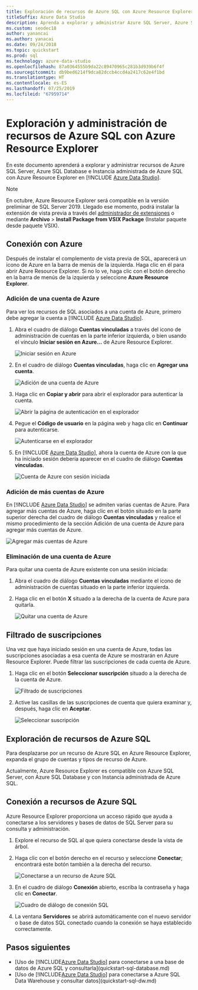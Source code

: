 ```yaml
---
title: Exploración de recursos de Azure SQL con Azure Resource Explorer
titleSuffix: Azure Data Studio
description: Aprenda a explorar y administrar Azure SQL Server, Azure SQL Database e Instancia administrada de Azure SQL con Azure Resource Explorer.
ms.custom: seodec18
author: yanancai
ms.author: yanacai
ms.date: 09/24/2018
ms.topic: quickstart
ms.prod: sql
ms.technology: azure-data-studio
ms.openlocfilehash: 87a0364555b9da22c89470965c281b3d939b6f4f
ms.sourcegitcommit: db9bed6214f9dca82dccb4ccd4a2417c62e4f1bd
ms.translationtype: HT
ms.contentlocale: es-ES
ms.lasthandoff: 07/25/2019
ms.locfileid: "67959714"
---
```

# <a name="explore-and-manage-azure-sql-resources-with-azure-resource-explorer"></a>Exploración y administración de recursos de Azure SQL con Azure Resource Explorer

En este documento aprenderá a explorar y administrar recursos de Azure SQL Server, Azure SQL Database e Instancia administrada de Azure SQL con Azure Resource Explorer en [!INCLUDE [Azure Data Studio](../includes/name-sos-short.md)].

>[!NOTE]
>En octubre, Azure Resource Explorer será compatible en la versión preliminar de SQL Server 2019. Llegado ese momento, podrá instalar la extensión de vista previa a través del [administrador de extensiones](extensions.md) o mediante **Archivo** > **Install Package from VSIX Package** (Instalar paquete desde paquete VSIX).


## <a name="connect-to-azure"></a>Conexión con Azure

Después de instalar el complemento de vista previa de SQL, aparecerá un icono de Azure en la barra de menús de la izquierda. Haga clic en él para abrir Azure Resource Explorer. Si no lo ve, haga clic con el botón derecho en la barra de menús de la izquierda y seleccione **Azure Resource Explorer**.

### <a name="add-an-azure-account"></a>Adición de una cuenta de Azure

Para ver los recursos de SQL asociados a una cuenta de Azure, primero debe agregar la cuenta a [!INCLUDE [Azure Data Studio](../includes/name-sos-short.md)].

1. Abra el cuadro de diálogo **Cuentas vinculadas** a través del icono de administración de cuentas en la parte inferior izquierda, o bien usando el vínculo **Iniciar sesión en Azure...** de Azure Resource Explorer.

    ![Iniciar sesión en Azure](media/azure-resource-explorer/sign-in-to-azure.png)

2. En el cuadro de diálogo **Cuentas vinculadas**, haga clic en **Agregar una cuenta**.

    ![Adición de una cuenta de Azure](media/azure-resource-explorer/add-an-azure-account.png)

3. Haga clic en **Copiar y abrir** para abrir el explorador para autenticar la cuenta.

    ![Abrir la página de autenticación en el explorador](media/azure-resource-explorer/open-authentication-in-browser.png)

4. Pegue el **Código de usuario** en la página web y haga clic en **Continuar** para autenticarse.

    ![Autenticarse en el explorador](media/azure-resource-explorer/authenticate-in-browser.png)

5. En [!INCLUDE [Azure Data Studio](../includes/name-sos-short.md)], ahora la cuenta de Azure con la que ha iniciado sesión debería aparecer en el cuadro de diálogo **Cuentas vinculadas**.

    ![Cuenta de Azure con sesión iniciada](media/azure-resource-explorer/signed-in-azure-account.png)

### <a name="add-more-azure-accounts"></a>Adición de más cuentas de Azure

En [!INCLUDE [Azure Data Studio](../includes/name-sos-short.md)] se admiten varias cuentas de Azure. Para agregar más cuentas de Azure, haga clic en el botón situado en la parte superior derecha del cuadro de diálogo **Cuentas vinculadas** y realice el mismo procedimiento de la sección Adición de una cuenta de Azure para agregar más cuentas de Azure.

![Agregar más cuentas de Azure](media/azure-resource-explorer/add-more-azure-account.png)

### <a name="remove-an-azure-account"></a>Eliminación de una cuenta de Azure

Para quitar una cuenta de Azure existente con una sesión iniciada:

1. Abra el cuadro de diálogo **Cuentas vinculadas** mediante el icono de administración de cuentas situado en la parte inferior izquierda.
2. Haga clic en el botón **X** situado a la derecha de la cuenta de Azure para quitarla.

    ![Quitar una cuenta de Azure](media/azure-resource-explorer/remove-azure-account.png)

## <a name="filter-subscription"></a>Filtrado de suscripciones

Una vez que haya iniciado sesión en una cuenta de Azure, todas las suscripciones asociadas a esa cuenta de Azure se mostrarán en Azure Resource Explorer. Puede filtrar las suscripciones de cada cuenta de Azure.

1. Haga clic en el botón **Seleccionar suscripción** situado a la derecha de la cuenta de Azure.

   ![Filtrado de suscripciones](media/azure-resource-explorer/filter-subscription.png)

2. Active las casillas de las suscripciones de cuenta que quiera examinar y, después, haga clic en **Aceptar**.

   ![Seleccionar suscripción](media/azure-resource-explorer/select-subscription.png)

## <a name="explore-azure-sql-resources"></a>Exploración de recursos de Azure SQL

Para desplazarse por un recurso de Azure SQL en Azure Resource Explorer, expanda el grupo de cuentas y tipos de recurso de Azure.

Actualmente, Azure Resource Explorer es compatible con Azure SQL Server, con Azure SQL Database y con Instancia administrada de Azure SQL.

## <a name="connect-to-azure-sql-resources"></a>Conexión a recursos de Azure SQL

Azure Resource Explorer proporciona un acceso rápido que ayuda a conectarse a los servidores y bases de datos de SQL Server para su consulta y administración. 

1. Explore el recurso de SQL al que quiera conectarse desde la vista de árbol.
2. Haga clic con el botón derecho en el recurso y seleccione **Conectar**; encontrará este botón también a la derecha del recurso.

   ![Conectarse a un recurso de Azure SQL](media/azure-resource-explorer/connect-to-azure-sql-resource.png)

3. En el cuadro de diálogo **Conexión** abierto, escriba la contraseña y haga clic en **Conectar**.

   ![Cuadro de diálogo de conexión SQL](media/azure-resource-explorer/sql-connection-dialog.png)
4. La ventana **Servidores** se abrirá automáticamente con el nuevo servidor o base de datos SQL conectado cuando la conexión se haya establecido correctamente.

## <a name="next-steps"></a>Pasos siguientes

- [Uso de [!INCLUDE[Azure Data Studio](../includes/name-sos-short.md)] para conectarse a una base de datos de Azure SQL y consultarla](quickstart-sql-database.md)
- [Uso de [!INCLUDE[Azure Data Studio](../includes/name-sos-short.md)] para conectarse a Azure SQL Data Warehouse y consultar datos](quickstart-sql-dw.md)